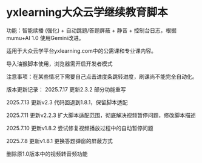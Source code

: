 # yxlearning大众云学继续教育脚本

功能：智能续播 (强化) + 自动跳题/答题屏蔽 + 静音 + 控制台日志，根据mumu+AI 1.0 使用Gemini改进。

适用于大众云学平台yxlearning.com中的公需课和专业课内容。

导入油猴脚本使用，浏览器需开启开发者模式

注意事项：在某些情况下需要自己点击进度条跳转进度，刷课尚不能完全自动化。

版本更新记录：
2025.7.17  更新2.3.2  部分功能重写

2025.7.13  更新v2.3   代码回退到1.8.1，保留脚本适配

2025.7.11  更新v2.2.3 扩大脚本适配范围，彻底解决视频暂停问题，修改脚本描述

2025.7.10  更新v1.8.2	尝试修复视频播放过程中的自动暂停问题

2025.7.8   更新v1.8.1	更换答题弹窗的屏蔽方式

删除原1.0版本中的视频转音频功能

